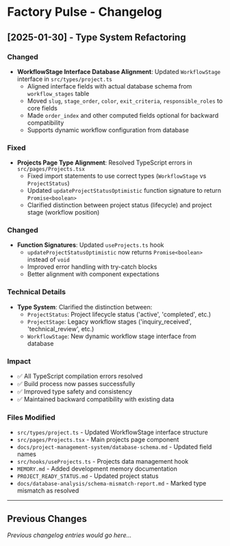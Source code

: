 # Factory Pulse - Changelog

## [2025-01-30] - Type System Refactoring

### Changed
- **WorkflowStage Interface Database Alignment**: Updated `WorkflowStage` interface in `src/types/project.ts`
  - Aligned interface fields with actual database schema from `workflow_stages` table
  - Moved `slug`, `stage_order`, `color`, `exit_criteria`, `responsible_roles` to core fields
  - Made `order_index` and other computed fields optional for backward compatibility
  - Supports dynamic workflow configuration from database

### Fixed
- **Projects Page Type Alignment**: Resolved TypeScript errors in `src/pages/Projects.tsx`
  - Fixed import statements to use correct types (`WorkflowStage` vs `ProjectStatus`)
  - Updated `updateProjectStatusOptimistic` function signature to return `Promise<boolean>`
  - Clarified distinction between project status (lifecycle) and project stage (workflow position)

### Changed
- **Function Signatures**: Updated `useProjects.ts` hook
  - `updateProjectStatusOptimistic` now returns `Promise<boolean>` instead of `void`
  - Improved error handling with try-catch blocks
  - Better alignment with component expectations

### Technical Details
- **Type System**: Clarified the distinction between:
  - `ProjectStatus`: Project lifecycle status ('active', 'completed', etc.)
  - `ProjectStage`: Legacy workflow stages ('inquiry_received', 'technical_review', etc.)
  - `WorkflowStage`: New dynamic workflow stage interface from database

### Impact
- ✅ All TypeScript compilation errors resolved
- ✅ Build process now passes successfully
- ✅ Improved type safety and consistency
- ✅ Maintained backward compatibility with existing data

### Files Modified
- `src/types/project.ts` - Updated WorkflowStage interface structure
- `src/pages/Projects.tsx` - Main projects page component
- `docs/project-management-system/database-schema.md` - Updated field names
- `src/hooks/useProjects.ts` - Projects data management hook
- `MEMORY.md` - Added development memory documentation
- `PROJECT_READY_STATUS.md` - Updated project status
- `docs/database-analysis/schema-mismatch-report.md` - Marked type mismatch as resolved

---

## Previous Changes
*Previous changelog entries would go here...*